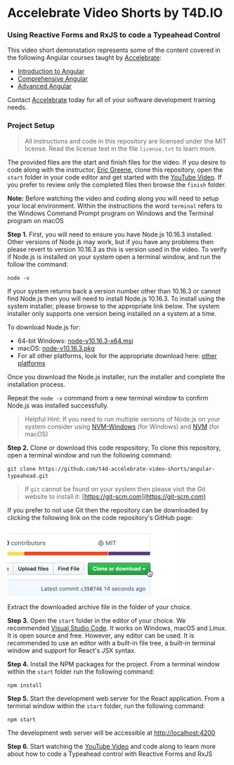 # Accelebrate Video Shorts by T4D.IO

### Using Reactive Forms and RxJS to code a Typeahead Control

This video short demonstation represents some of the content covered in the following Angular courses taught by [Accelebrate](https://www.accelebrate.com/):

- [Introduction to Angular](https://www.accelebrate.com/training/angular-introduction)
- [Comprehensive Angular](https://www.accelebrate.com/training/angular-comprehensive)
- [Advanced Angular](https://www.accelebrate.com/training/angular-advanced)

Contact [Accelebrate](https://www.accelebrate.com/contact) today for all of your software development training needs. 

### Project Setup

> All instructions and code in this repository are licensed under the MIT license. Read the license text in the file `license.txt` to learn more.

The provided files are the start and finish files for the video. If you desire to code along with the instructor, [Eric Greene](http://www.t4d.io), clone this repository, open the `start` folder in your code editor and get started with the [YouTube Video](#). If you prefer to review only the completed files then browse the `finish` folder. 

**Note:** Before watching the video and coding along you will need to setup your local environment. Within the instructions the word `terminal` refers to the Windows Command Prompt program on Windows and the Terminal program on macOS

**Step 1.** First, you will need to ensure you have Node.js 10.16.3 installed. Other versions of Node.js may work, but if you have any problems then please revert to version 10.16.3 as this is version used in the video. To verify if Node.js is installed on your system open a terminal window, and run the follow the command:

```
node -v
```

If your system returns back a version number other than 10.16.3 or cannot find Node.js then you will need to install Node.js 10.16.3. To install using the system installer, please browse to the appropriate link below. The system installer only supports one version being installed on a system at a time.

To download Node.js for:

- 64-bit Windows: [node-v10.16.3-x64.msi](https://nodejs.org/dist/v10.16.3/node-v10.16.3-x64.msi)
- macOS: [node-v10.16.3.pkg](https://nodejs.org/dist/v10.16.3/node-v10.16.3.pkg)
- For all other platforms, look for the appropriate download here: [other platforms](https://nodejs.org/dist/v10.16.3/)

Once you download the Node.js installer, run the installer and complete the installation process.

Repeat the `node -v` command from a new terminal window to confirm Node.js was installed successfully.

> Helpful Hint: If you need to run multiple versions of Node.js on your system consider using [NVM-Windows](https://github.com/coreybutler/nvm-windows) (for Windows) and [NVM](https://github.com/nvm-sh/nvm) (for macOS)

**Step 2.** Clone or download this code respository. To clone this repository, open a terminal window and run the following command:

```
git clone https://github.com/t4d-accelebrate-video-shorts/angular-typeahead.git
```

> If `git` cannot be found on your system then please visit the Git website to install it: [https://git-scm.com](https://git-scm.com) 

If you prefer to not use Git then the repository can be downloaded by clicking the following link on the code repository's GitHub page:

![GitHub Download Archive Button](./images/git-download-button.png)

Extract the downloaded archive file in the folder of your choice.

**Step 3.** Open the `start` folder in the editor of your choice. We recommended [Visual Studio Code](http://code.visualstudio.com/). It works on Windows, macOS and Linux. It is open source and free. However, any editor can be used. It is recommended to use an editor with a built-in file tree, a built-in terminal window and support for React's JSX syntax.

**Step 4.** Install the NPM packages for the project. From a terminal window within the `start` folder run the following command:

```
npm install
```

**Step 5.** Start the development web server for the React application. From a terminal window within the `start` folder, run the following command:

```
npm start
```

The development web server will be accessible at [http://localhost:4200](http://localhost:4200)

**Step 6.** Start watching the [YouTube Video](#) and code along to learn more about how to code a Typeahead control with Reactive Forms and RxJS








